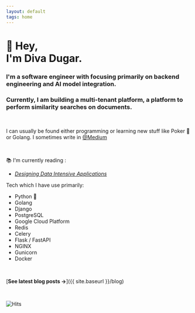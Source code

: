 ```yaml
---
layout: default
tags: home
---
```


# 👋 Hey, <br/> I'm Diva Dugar.

### I'm a software engineer with focusing primarily on backend engineering and AI model integration.

### Currently, I am building a multi-tenant platform, a platform to perform similarity searches on documents.

<br>

I can usually be found either programming or learning new stuff like Poker 🤑 or Golang. I sometimes write in [@Medium](https://medium.com/@divadugar)

<br>

📚 I'm currently reading :

- [_Designing Data Intensive Applications_](https://www.oreilly.com/library/view/designing-data-intensive-applications/9781491903063/)

Tech which I have use primarily:
- Python 🐍 
- Golang
- Django
- PostgreSQL
- Google Cloud Platform
- Redis 
- Celery
- Flask / FastAPI
- NGINX
- Gunicorn
- Docker
<br>

[**See latest blog posts →**]({{ site.baseurl }}/blog)

<br>

![Hits](https://hits.seeyoufarm.com/api/count/incr/badge.svg?url=https%3A%2F%2Fdivan009.github.io&count_bg=%2365D1D3&title_bg=%23555555&icon=&icon_color=%23E7E7E7&title=hits&edge_flat=false)
